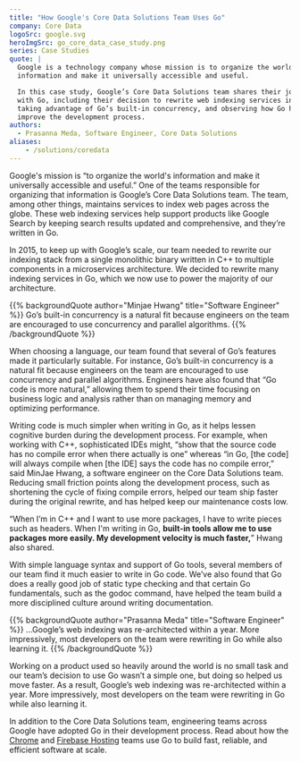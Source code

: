 ```yaml
---
title: "How Google's Core Data Solutions Team Uses Go"
company: Core Data
logoSrc: google.svg
heroImgSrc: go_core_data_case_study.png
series: Case Studies
quote: |
  Google is a technology company whose mission is to organize the world’s
  information and make it universally accessible and useful.

  In this case study, Google’s Core Data Solutions team shares their journey
  with Go, including their decision to rewrite web indexing services in Go,
  taking advantage of Go’s built-in concurrency, and observing how Go helps to
  improve the development process.
authors:
  - Prasanna Meda, Software Engineer, Core Data Solutions
aliases:
    - /solutions/coredata
---
```


Google's mission is “to organize the world's information and make it universally
accessible and useful.”  One of the teams responsible for organizing that
information is Google’s Core Data Solutions team. The team, among other things,
maintains services to index web pages across the globe. These web indexing
services help support products like Google Search by keeping search results
updated and comprehensive, and they’re written in Go.

In 2015, to keep up with Google’s scale, our team needed to rewrite our indexing
stack from a single monolithic binary written in C++ to multiple components in a
microservices architecture. We decided to rewrite many indexing services in Go,
which we now use to power the majority of our architecture.

{{% backgroundQuote author="Minjae Hwang" title="Software Engineer" %}}
Go’s built-in concurrency is a natural fit because engineers on the team are
encouraged to use concurrency and parallel algorithms.
{{% /backgroundQuote %}}

When choosing a language, our team found that several of Go’s features made it
particularly suitable. For instance, Go’s built-in concurrency is a natural fit
because engineers on the team are encouraged to use concurrency and parallel
algorithms. Engineers have also found that “Go code is more natural,” allowing
them to spend their time focusing on business logic and analysis rather than on
managing memory and optimizing performance.

Writing code is much simpler when writing in Go, as it helps lessen cognitive
burden during the development process. For example, when working with C++,
sophisticated IDEs might, “show that the source code has no compile error when
there actually is one” whereas “in Go, [the code] will always compile when [the
IDE] says the code has no compile error,” said MinJae Hwang, a software engineer
on the Core Data Solutions team. Reducing small friction points along the
development process, such as shortening the cycle of fixing compile errors,
helped our team ship faster during the original rewrite, and has helped keep our
maintenance costs low.

“When I’m in C++ and I want to use more packages, I have to write pieces such as
headers. When I'm writing in Go, **built-in tools allow me to use packages more
easily. My development velocity is much faster,**” Hwang also shared.

With simple language syntax and support of Go tools, several members of our team
find it much easier to write in Go code. We’ve also found that Go does a really
good job of static type checking and that certain Go fundamentals, such as the
godoc command, have helped the team build a more disciplined culture around
writing documentation.

{{% backgroundQuote author="Prasanna Meda" title="Software Engineer" %}}
...Google’s web indexing was re-architected within a year. More impressively,
most developers on the team were rewriting in Go while also learning it.
{{% /backgroundQuote %}}

Working on a product used so heavily around the world is no small task and our
team’s decision to use Go wasn’t a simple one, but doing so helped us move
faster. As a result, Google’s web indexing was re-architected within a year.
More impressively, most developers on the team were rewriting in Go while also
learning it.

In addition to the Core Data Solutions team, engineering teams across Google
have adopted Go in their development process. Read about how the
[Chrome](/solutions/google/chrome/) and [Firebase
Hosting](/solutions/google/firebase/) teams use Go to build fast, reliable, and
efficient software at scale.
